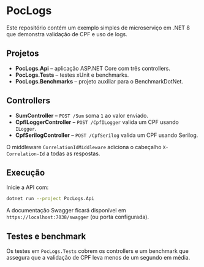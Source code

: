 # PocLogs

Este repositório contém um exemplo simples de microserviço em .NET 8 que demonstra validação de CPF e uso de logs.

## Projetos

- **PocLogs.Api** – aplicação ASP.NET Core com três controllers.
- **PocLogs.Tests** – testes xUnit e benchmarks.
- **PocLogs.Benchmarks** – projeto auxiliar para o BenchmarkDotNet.

## Controllers

- **SumController** – `POST /Sum` soma `1` ao valor enviado.
- **CpfILoggerController** – `POST /CpfILogger` valida um CPF usando `ILogger`.
- **CpfSerilogController** – `POST /CpfSerilog` valida um CPF usando Serilog.

O middleware `CorrelationIdMiddleware` adiciona o cabeçalho `X-Correlation-Id` 
a todas as respostas.

## Execução

Inicie a API com:

```bash
dotnet run --project PocLogs.Api
```

A documentação Swagger ficará disponível em `https://localhost:7038/swagger` (ou porta configurada).

## Testes e benchmark

Os testes em `PocLogs.Tests` cobrem os controllers e um benchmark que assegura 
que a validação de CPF leva menos de um segundo em média.
